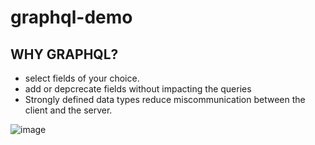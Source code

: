 # graphql-demo

## WHY GRAPHQL?

- select fields of your choice.
- add or depcrecate fields without impacting the queries
- Strongly defined data types reduce miscommunication between the client and the server.

![image](https://user-images.githubusercontent.com/108008127/190392922-da62049e-6740-4323-ab5a-f0fb747a6516.png)
